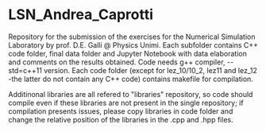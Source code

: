 # LSN_Andrea_Caprotti
Repository for the submission of the exercises for the Numerical Simulation Laboratory by prof. D.E. Galli @ Physics Unimi.
Each subfolder contains C++ code folder, final data folder and Jupyter Notebook with data elaboration and comments on the results obtained.
Code needs g++ compiler, --std=c++11 version. Each code folder (except for lez_10/10_2, lez11 and lez_12 -the latter do not contain any C++ code) 
contains makefile for compilation. 

Additinonal libraries are all refered to "libraries" repository, so code should compile even if these libraries are not present in the single repository;
if compilation presents issues, please copy libraries in code folder and change the relative position of the libraries in the .cpp and .hpp files.
